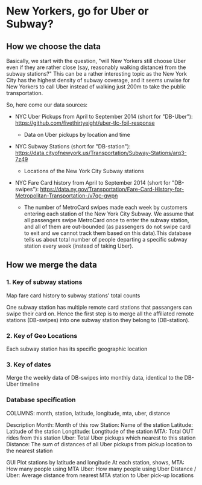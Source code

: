 # New Yorkers, go for Uber or Subway?

## How we choose the data
Basically, we start with the question, "will New Yorkers still choose Uber even if they are rather close (say, reasonably walking distance) from the subway stations?" This can be a rather interesting topic as the New York City has the highest density of subway coverage, and it seems unwise for New Yorkers to call Uber instead of walking just 200m to take the public transportation. 

So, here come our data sources:

* NYC Uber Pickups from April to September 2014 (short for "DB-Uber"): https://github.com/fivethirtyeight/uber-tlc-foil-response
  * Data on Uber pickups by location and time
  
* NYC Subway Stations (short for "DB-station"): https://data.cityofnewyork.us/Transportation/Subway-Stations/arq3-7z49
  * Locations of the New York City Subway stations 
   
  
* NYC Fare Card history from April to September 2014 (short for "DB-swipes"): https://data.ny.gov/Transportation/Fare-Card-History-for-Metropolitan-Transportation-/v7qc-gwpn
  * The number of MetroCard swipes made each week by customers entering each station of the New York City Subway. We assume that all passengers swipe MetroCard once to enter the subway station, and all of them are out-bounded (as passengers do not swipe card to exit and we cannot track them based on this data).This database tells us about total number of people departing a specific subway station every week (instead of taking Uber). 
  

## How we merge the data
### 1. Key of subway stations
Map fare card history to subway stations' total counts

One subway station has multiple remote card stations that passangers can swipe their card on.
Hence the first step is to merge all the affiliated remote stations (DB-swipes) into one subway station they belong to (DB-station).

### 2. Key of Geo Locations
Each subway station has its specific geographic location


### 3. Key of dates
Merge the weekly data of DB-swipes into monthly data, identical to the DB-Uber timeline

### Database specification

COLUMNS: month, station, latitude, longitude, mta, uber, distance

Description
Month: Month of this row
Station: Name of the station
Latitude: Latitude of the station
Longtitude: Longtitude of the station
MTA: Total OUT rides from this station
Uber: Total Uber pickups which nearest to this station 
Distance: The sum of distances of all Uber pickups from pickup location to the nearest station


GUI
Plot stations by latitude and longitude
At each station, shows,
MTA: How many people using MTA
Uber: How many people using Uber
Distance / Uber: Average distance from nearest MTA station to Uber pick-up locations
